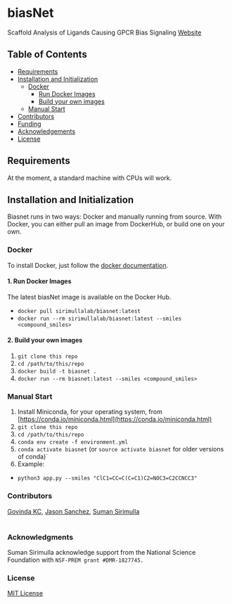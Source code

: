 # biasNet
Scaffold Analysis of Ligands Causing GPCR Bias Signaling
[Website](https://drugdiscovery.utep.edu/biasnet/)
## Table of Contents

- [Requirements](#requirements)
- [Installation and Initialization](#installation-and-initialization)
  * [Docker](#docker)
    * [Run Docker Images](#1-run-docker-images)
    * [Build your own images](#2-build-your-own-images)
  * [Manual Start](#manual-start)
- [Contributors](#contributors)
- [Funding](#funding)
- [Acknowledgements](#acknowledgments)
- [License](#license)

## Requirements
At the moment, a standard machine with CPUs will work.
## Installation and Initialization

Biasnet runs in two ways: Docker and manually running from source. With Docker, you can either pull an image from DockerHub, or build one on your own.

### Docker
To install Docker, just follow the [docker documentation](https://docs.docker.com/install/).
#### 1. Run Docker Images
The latest biasNet image is available on the Docker Hub.
- `docker pull sirimullalab/biasnet:latest`
- `docker run --rm sirimullalab/biasnet:latest --smiles <compound_smiles>`
#### 2. Build your own images
1. `git clone this repo`
2. `cd /path/to/this/repo`
3. `docker build -t biasnet .`
4. `docker run --rm biasnet:latest --smiles <compound_smiles>`

### Manual Start
1. Install Miniconda, for your operating system, from [https://conda.io/miniconda.html](https://conda.io/miniconda.html)
2. `git clone this repo`
3. `cd /path/to/this/repo`
4. `conda env create -f environment.yml`
5. `conda activate biasnet` (or `source activate biasnet` for older versions of conda)`
6. Example:
-   `python3 app.py --smiles "ClC1=CC=C(C=C1)C2=NOC3=C2CCNCC3"`

### Contributors
[Govinda KC](https://github.com/Govindakc), [Jason Sanchez](https://github.com/JSanchez61), [Suman Sirimulla](https://expertise.utep.edu/node/36435)<br/><br/>

### Acknowledgments
Suman Sirimulla acknowledge support from the National Science Foundation with `NSF-PREM grant #DMR-1827745.`

### License
[MIT License](https://github.com/sirimullalab/biasNet/blob/master/LICENSE)

